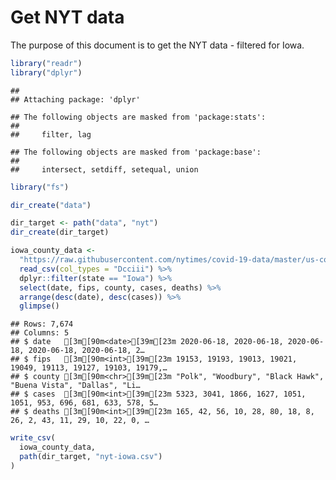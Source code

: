 Get NYT data
================

The purpose of this document is to get the NYT data - filtered for Iowa.

``` r
library("readr")
library("dplyr")
```

    ## 
    ## Attaching package: 'dplyr'

    ## The following objects are masked from 'package:stats':
    ## 
    ##     filter, lag

    ## The following objects are masked from 'package:base':
    ## 
    ##     intersect, setdiff, setequal, union

``` r
library("fs")
```

``` r
dir_create("data")

dir_target <- path("data", "nyt")
dir_create(dir_target)
```

``` r
iowa_county_data <- 
  "https://raw.githubusercontent.com/nytimes/covid-19-data/master/us-counties.csv" %>%
  read_csv(col_types = "Dcciii") %>%
  dplyr::filter(state == "Iowa") %>%
  select(date, fips, county, cases, deaths) %>%
  arrange(desc(date), desc(cases)) %>%
  glimpse()
```

    ## Rows: 7,674
    ## Columns: 5
    ## $ date   [3m[90m<date>[39m[23m 2020-06-18, 2020-06-18, 2020-06-18, 2020-06-18, 2020-06-18, 2…
    ## $ fips   [3m[90m<int>[39m[23m 19153, 19193, 19013, 19021, 19049, 19113, 19127, 19103, 19179,…
    ## $ county [3m[90m<chr>[39m[23m "Polk", "Woodbury", "Black Hawk", "Buena Vista", "Dallas", "Li…
    ## $ cases  [3m[90m<int>[39m[23m 5323, 3041, 1866, 1627, 1051, 1051, 953, 696, 681, 633, 578, 5…
    ## $ deaths [3m[90m<int>[39m[23m 165, 42, 56, 10, 28, 80, 18, 8, 26, 2, 43, 11, 29, 10, 22, 0, …

``` r
write_csv(
  iowa_county_data,
  path(dir_target, "nyt-iowa.csv")
)
```
